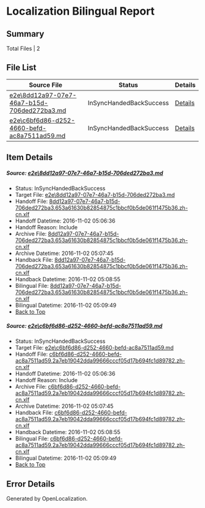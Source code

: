 # <a name='report-top'></a> Localization Bilingual Report

## Summary
 Total Files | 2

## File List
 Source File | Status | Details 
 ----------- | ------ | ------- 
 [e2e\8dd12a97-07e7-46a7-b15d-706ded272ba3.md](https://github.com/OpenLocalizationTestOrg/ol-test0/blob/d0f47457b434afa4cb98178936d58f452d3f949a/e2e/8dd12a97-07e7-46a7-b15d-706ded272ba3.md) | InSyncHandedBackSuccess | [Details](#9c1dc7143fe5ddc6f8b1569bb82dd282e29fbd0c1)
 [e2e\c6bf6d86-d252-4660-befd-ac8a7511ad59.md](https://github.com/OpenLocalizationTestOrg/ol-test0/blob/d0f47457b434afa4cb98178936d58f452d3f949a/e2e/c6bf6d86-d252-4660-befd-ac8a7511ad59.md) | InSyncHandedBackSuccess | [Details](#4e56c4b3c9deee37fd546b2ab14b4693cb7256752)

## Item Details
##### <a name='9c1dc7143fe5ddc6f8b1569bb82dd282e29fbd0c1'></a> Source: [e2e\8dd12a97-07e7-46a7-b15d-706ded272ba3.md](https://github.com/OpenLocalizationTestOrg/ol-test0/blob/d0f47457b434afa4cb98178936d58f452d3f949a/e2e/8dd12a97-07e7-46a7-b15d-706ded272ba3.md)
* Status: InSyncHandedBackSuccess
* Target File: [e2e\8dd12a97-07e7-46a7-b15d-706ded272ba3.md](https://github.com/OpenLocalizationTestOrg/ol-test0-zhcn/blob/74204f1fc6f3f9ea86cc6b7024e8e8a7685b9bd3/e2e/8dd12a97-07e7-46a7-b15d-706ded272ba3.md)
* Handoff File: [8dd12a97-07e7-46a7-b15d-706ded272ba3.653a61630b82854875c1bbcf0b5de061f1475b36.zh-cn.xlf](https://github.com/OpenLocalizationTestOrg/ol-test0-handoff/blob/b331af8f83a940020b61b7cd80818e783c807c89/ol-handoff/OpenLocalizationTestOrg/ol-test0-zhcn/yufeih/ht/8dd12a97-07e7-46a7-b15d-706ded272ba3.653a61630b82854875c1bbcf0b5de061f1475b36.zh-cn.xlf)
* Handoff Datetime: 2016-11-02 05:06:36
* Handoff Reason: Include
* Archive File: [8dd12a97-07e7-46a7-b15d-706ded272ba3.653a61630b82854875c1bbcf0b5de061f1475b36.zh-cn.xlf](https://github.com/OpenLocalizationTestOrg/ol-test0-handoff/blob/5b0f262da56faa6e706d1e52506ba45b71d2a280/ol-archive/OpenLocalizationTestOrg/ol-test0-zhcn/yufeih/ht/8dd12a97-07e7-46a7-b15d-706ded272ba3.653a61630b82854875c1bbcf0b5de061f1475b36.zh-cn.xlf)
* Archive Datetime: 2016-11-02 05:07:45
* Handback File: [8dd12a97-07e7-46a7-b15d-706ded272ba3.653a61630b82854875c1bbcf0b5de061f1475b36.zh-cn.xlf](https://github.com/OpenLocalizationTestOrg/ol-test0-handback/blob/aa2c39e21d7ba1ad74d5162cf3dedd943f5c9193/ol-handback/OpenLocalizationTestOrg/ol-test0-zhcn/yufeih/ht/8dd12a97-07e7-46a7-b15d-706ded272ba3.653a61630b82854875c1bbcf0b5de061f1475b36.zh-cn.xlf)
* Handback Datetime: 2016-11-02 05:08:55
* Bilingual File: [8dd12a97-07e7-46a7-b15d-706ded272ba3.653a61630b82854875c1bbcf0b5de061f1475b36.zh-cn.xlf](https://github.com/OpenLocalizationTestOrg/ol-test0-handback/blob/aa2c39e21d7ba1ad74d5162cf3dedd943f5c9193/ol-handback/OpenLocalizationTestOrg/ol-test0-zhcn/yufeih/ht/8dd12a97-07e7-46a7-b15d-706ded272ba3.653a61630b82854875c1bbcf0b5de061f1475b36.zh-cn.xlf)
* Bilingual Datetime: 2016-11-02 05:09:49
* [Back to Top](#report-top)

##### <a name='4e56c4b3c9deee37fd546b2ab14b4693cb7256752'></a> Source: [e2e\c6bf6d86-d252-4660-befd-ac8a7511ad59.md](https://github.com/OpenLocalizationTestOrg/ol-test0/blob/d0f47457b434afa4cb98178936d58f452d3f949a/e2e/c6bf6d86-d252-4660-befd-ac8a7511ad59.md)
* Status: InSyncHandedBackSuccess
* Target File: [e2e\c6bf6d86-d252-4660-befd-ac8a7511ad59.md](https://github.com/OpenLocalizationTestOrg/ol-test0-zhcn/blob/74204f1fc6f3f9ea86cc6b7024e8e8a7685b9bd3/e2e/c6bf6d86-d252-4660-befd-ac8a7511ad59.md)
* Handoff File: [c6bf6d86-d252-4660-befd-ac8a7511ad59.2a7eb19042dda99666cccf05d17b694fc1d89782.zh-cn.xlf](https://github.com/OpenLocalizationTestOrg/ol-test0-handoff/blob/b331af8f83a940020b61b7cd80818e783c807c89/ol-handoff/OpenLocalizationTestOrg/ol-test0-zhcn/yufeih/ht/c6bf6d86-d252-4660-befd-ac8a7511ad59.2a7eb19042dda99666cccf05d17b694fc1d89782.zh-cn.xlf)
* Handoff Datetime: 2016-11-02 05:06:36
* Handoff Reason: Include
* Archive File: [c6bf6d86-d252-4660-befd-ac8a7511ad59.2a7eb19042dda99666cccf05d17b694fc1d89782.zh-cn.xlf](https://github.com/OpenLocalizationTestOrg/ol-test0-handoff/blob/5b0f262da56faa6e706d1e52506ba45b71d2a280/ol-archive/OpenLocalizationTestOrg/ol-test0-zhcn/yufeih/ht/c6bf6d86-d252-4660-befd-ac8a7511ad59.2a7eb19042dda99666cccf05d17b694fc1d89782.zh-cn.xlf)
* Archive Datetime: 2016-11-02 05:07:45
* Handback File: [c6bf6d86-d252-4660-befd-ac8a7511ad59.2a7eb19042dda99666cccf05d17b694fc1d89782.zh-cn.xlf](https://github.com/OpenLocalizationTestOrg/ol-test0-handback/blob/aa2c39e21d7ba1ad74d5162cf3dedd943f5c9193/ol-handback/OpenLocalizationTestOrg/ol-test0-zhcn/yufeih/ht/c6bf6d86-d252-4660-befd-ac8a7511ad59.2a7eb19042dda99666cccf05d17b694fc1d89782.zh-cn.xlf)
* Handback Datetime: 2016-11-02 05:08:55
* Bilingual File: [c6bf6d86-d252-4660-befd-ac8a7511ad59.2a7eb19042dda99666cccf05d17b694fc1d89782.zh-cn.xlf](https://github.com/OpenLocalizationTestOrg/ol-test0-handback/blob/aa2c39e21d7ba1ad74d5162cf3dedd943f5c9193/ol-handback/OpenLocalizationTestOrg/ol-test0-zhcn/yufeih/ht/c6bf6d86-d252-4660-befd-ac8a7511ad59.2a7eb19042dda99666cccf05d17b694fc1d89782.zh-cn.xlf)
* Bilingual Datetime: 2016-11-02 05:09:49
* [Back to Top](#report-top)


## Error Details

Generated by OpenLocalization.
